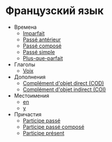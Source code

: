 # Французский язык

* Времена
  * [Imparfait](fr/temps/imparfait.md)
  * [Passé antérieur](fr/temps/passé%20antérieur.md)
  * [Passé composé](fr/temps/passé%20composé.md)
  * [Passé simple](fr/temps/passé%20simple.md)
  * [Plus-que-parfait](fr/temps/plus-que-parfait.md)
* Глаголы
  * [Voix](fr/verbes/voix.md)
* Дополнения
  * [Complément d'objet direct (COD)](fr/complements/cod.md)
  * [Complément d'objet indirect (COI)](fr/complements/coi.md)
* Местоимения
  * [en](fr/pronoms/en.md)
  * [y](fr/pronoms/y.md)
* Причастия
  * [Participe passé](fr/participes/participe%20passé.md)
  * [Participe passé composé](fr/participes/participe%20passé%20composé.md)
  * [Participe présent](fr/participes/participe%20présent.md)
